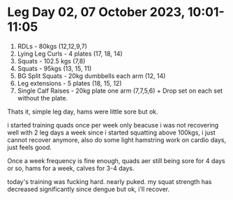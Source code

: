 # Leg Day 02, 07 October 2023, 10:01-11:05

1. RDLs - 80kgs (12,12,9,7)
2. Lying Leg Curls - 4 plates (17, 18, 14)
3. Squats - 102.5 kgs (7,8)
4. Squats - 95kgs (13, 15, 11)
5. BG Split Squats - 20kg dumbbells each arm (12, 14)
6. Leg extensions - 5 plates (18, 15, 12)
7. Single Calf Raises  - 20kg plate one arm (7,7,5,6) + Drop set on each set without the plate.

Thats it, simple leg day, hams were little sore but ok.

i started training quads once per week only beacuse i was not recovering well with 2 leg days a week since i started squatting above 100kgs, i just cannot recover anymore, also do some light hamstring work on cardio days, just feels good.

Once a week frequency is fine enough, quads aer still being sore for 4 days or so, hams for a week, calves for 3-4 days.

today's training was fucking hard. nearly puked. my squat strength has decreased significantly since dengue but ok, i'll recover.
